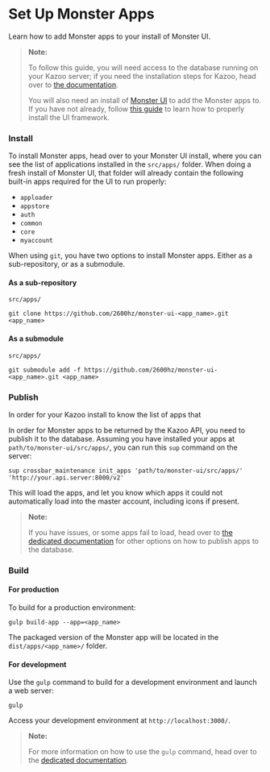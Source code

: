 # Set Up Monster Apps

Learn how to add Monster apps to your install of Monster UI.

> **Note:**
>
> To follow this guide, you will need access to the database running on your Kazoo server; if you need the installation steps for Kazoo, head over to [the documentation](https://docs.2600hz.com/sysadmin/doc/intro/read_me_first/).
>
> You will also need an install of [Monster UI](https://github.com/2600hz/monster-ui) to add the Monster apps to. If you have not already, follow [this guide]() to learn how to properly install the UI framework.

### Install

To install Monster apps, head over to your Monster UI install, where you can see the list of applications installed in the `src/apps/` folder. When doing a fresh install of Monster UI, that folder will already contain the following built-in apps required for the UI to run properly:

* `apploader`
* `appstore`
* `auth`
* `common`
* `core`
* `myaccount`

When using `git`, you have two options to install Monster apps. Either as a sub-repository, or as a submodule.

#### As a sub-repository

`src/apps/`

```shell
git clone https://github.com/2600hz/monster-ui-<app_name>.git <app_name>
```

#### As a submodule

`src/apps/`

```shell
git submodule add -f https://github.com/2600hz/monster-ui-<app_name>.git <app_name>
```

### Publish

In order for your Kazoo install to know the list of apps that

In order for Monster apps to be returned by the Kazoo API, you need to publish it to the database. Assuming you have installed your apps at `path/to/monster-ui/src/apps/`, you can run this `sup` command on the server:

```shell
sup crossbar_maintenance init_apps 'path/to/monster-ui/src/apps/' 'http://your.api.server:8000/v2'
```

This will load the apps, and let you know which apps it could not automatically load into the master account, including icons if present.

> **Note:**
>
> If you have issues, or some apps fail to load, head over to [the dedicated documentation]() for other options on how to publish apps to the database.

### Build

#### For production

To build for a production environment:

```shell
gulp build-app --app=<app_name>
```

The packaged version of the Monster app will be located in the `dist/apps/<app_name>/` folder.

#### For development

Use the `gulp` command to build for a development environment and launch a web server:

```shell
gulp
```

Access your development environment at `http://localhost:3000/`.

> **Note:**
>
> For more information on how to use the `gulp` command, head over to the [dedicated documentation](docs/gulpCommand.md).
